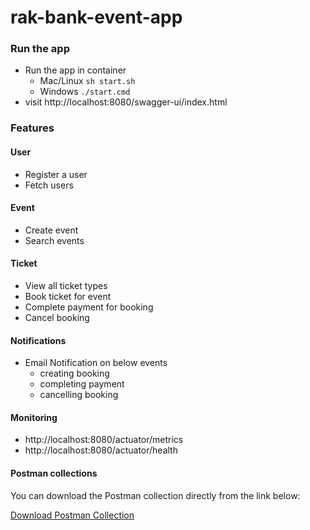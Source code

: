 # rak-bank-event-app

### Run the app
- Run the app in container 
  - Mac/Linux `sh start.sh`
  - Windows `./start.cmd`
- visit http://localhost:8080/swagger-ui/index.html

### Features
  #### User
  - Register a user
  - Fetch users
  
  #### Event
  - Create event
  - Search events
    
  #### Ticket 
  - View all ticket types
  - Book ticket for event
  - Complete payment for booking
  - Cancel booking

  #### Notifications 
  - Email Notification on below events
    - creating booking
    - completing payment
    - cancelling booking

#### Monitoring
   -  http://localhost:8080/actuator/metrics
   -  http://localhost:8080/actuator/health

#### Postman collections
You can download the Postman collection directly from the link below:

[Download Postman Collection](https://github.com/busraercelik/rak-bank-event-app/releases/download/1.1/rak-bank-coding-assignment-busra-ercelik.postman_collection.json)